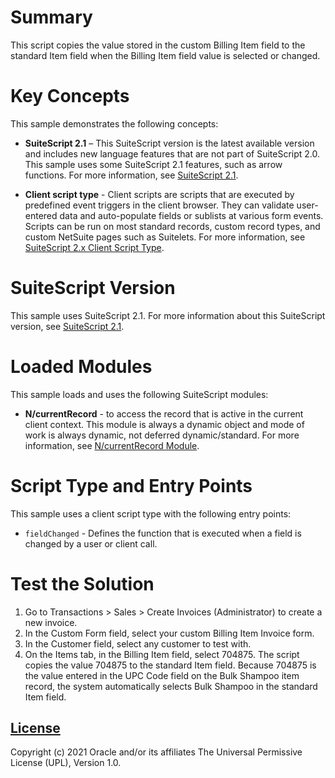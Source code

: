 # Summary
This script copies the value stored in the custom Billing Item field to the standard Item field when the Billing Item field value is selected or changed.

# Key Concepts
This sample demonstrates the following concepts:

* **SuiteScript 2.1** – This SuiteScript version is the latest available version and includes new language features that are not part of SuiteScript 2.0. This sample uses some SuiteScript 2.1 features, such as arrow functions. For more information, see [SuiteScript 2.1](https://system.netsuite.com/app/help/helpcenter.nl?fid=chapter_156042690639.html).

* **Client script type** - Client scripts are scripts that are executed by predefined event triggers in the client browser. They can validate user-entered data and auto-populate fields or sublists at various form events. Scripts can be run on most standard records, custom record types, and custom NetSuite pages such as Suitelets. For more information, see [SuiteScript 2.x Client Script Type](https://system.netsuite.com/app/help/helpcenter.nl?fid=section_4387798404.html).

# SuiteScript Version
This sample uses SuiteScript 2.1. For more information about this SuiteScript version, see [SuiteScript 2.1](https://system.netsuite.com/app/help/helpcenter.nl?fid=chapter_156042690639.html).

# Loaded Modules
This sample loads and uses the following SuiteScript modules:

* **N/currentRecord** - to access the record that is active in the current client context. This module is always a dynamic object and mode of work is always dynamic, not deferred dynamic/standard. For more information, see [N/currentRecord Module](https://system.netsuite.com/app/help/helpcenter.nl?fid=section_4625600928.html).

# Script Type and Entry Points
This sample uses a client script type with the following entry points:

* `fieldChanged` - Defines the function that is executed when a field is changed by a user or client call.

# Test the Solution
1. Go to Transactions > Sales > Create Invoices (Administrator) to create a new invoice.
2.  In the Custom Form field, select your custom Billing Item Invoice form.
3. In the Customer field, select any customer to test with.
4. On the Items tab, in the Billing Item field, select 704875. The script copies the value 704875 to the standard Item field. Because 704875 is the value entered in the UPC Code field on the Bulk Shampoo item record, the system automatically selects Bulk Shampoo in the standard Item field.

## [License](./LICENSE.txt)
Copyright (c) 2021 Oracle and/or its affiliates The Universal Permissive License (UPL), Version 1.0.
